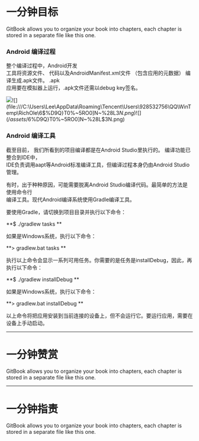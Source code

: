 # 一分钟目标

GitBook allows you to organize your book into chapters, each chapter is stored in a separate file like this one.

### Android 编译过程

整个编译过程中，Android开发  
工具将资源文件、 代码以及AndroidManifest.xml文件 （包含应用的元数据） 编译生成.apk文件。 .apk  
应用要在模拟器上运行，.apk文件还需以debug key签名。

![](/assets/6$%D9Q}T0%~5RO0]N~%28L$3N.png)![](file:///C:\Users\Lee\AppData\Roaming\Tencent\Users\928532756\QQ\WinTemp\RichOle\6$%D9Q}T0%~5RO0]N~%28L$3N.png)![](/assets/6$%D9Q}T0%~5RO0]N~%28L$3N.png)

### Android 编译工具

截至目前， 我们所看到的项目编译都是在Android Studio里执行的。 编译功能已整合到IDE中，  
IDE负责调用aapt等Android标准编译工具，但编译过程本身仍由Android Studio管理。

有时，出于种种原因，可能需要脱离Android Studio编译代码。最简单的方法是使用命令行  
编译工具。现代Android编译系统使用Gradle编译工具。

要使用Gradle，请切换到项目目录并执行以下命令：

**$ ./gradlew tasks  **

如果是Windows系统，执行以下命令：

**&gt; gradlew.bat tasks  **

执行以上命令会显示一系列可用任务。你需要的是任务是installDebug，因此，再执行以下命令：

**$ ./gradlew installDebug  **

如果是Windows系统，执行以下命令：

**&gt; gradlew.bat installDebug  **

以上命令将把应用安装到当前连接的设备上，但不会运行它。要运行应用，需要在设备上手动启动。

---

# 一分钟赞赏

GitBook allows you to organize your book into chapters, each chapter is stored in a separate file like this one.

---

# 一分钟指责

GitBook allows you to organize your book into chapters, each chapter is stored in a separate file like this one.

